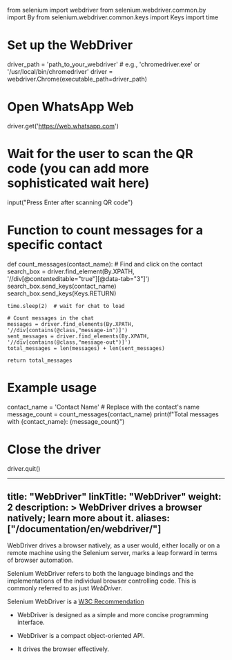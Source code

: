 from selenium import webdriver
from selenium.webdriver.common.by import By
from selenium.webdriver.common.keys import Keys
import time

# Set up the WebDriver
driver_path = 'path_to_your_webdriver'  # e.g., 'chromedriver.exe' or '/usr/local/bin/chromedriver'
driver = webdriver.Chrome(executable_path=driver_path)

# Open WhatsApp Web
driver.get('https://web.whatsapp.com')

# Wait for the user to scan the QR code (you can add more sophisticated wait here)
input("Press Enter after scanning QR code")

# Function to count messages for a specific contact
def count_messages(contact_name):
    # Find and click on the contact
    search_box = driver.find_element(By.XPATH, '//div[@contenteditable="true"][@data-tab="3"]')
    search_box.send_keys(contact_name)
    search_box.send_keys(Keys.RETURN)
    
    time.sleep(2)  # wait for chat to load

    # Count messages in the chat
    messages = driver.find_elements(By.XPATH, '//div[contains(@class,"message-in")]')
    sent_messages = driver.find_elements(By.XPATH, '//div[contains(@class,"message-out")]')
    total_messages = len(messages) + len(sent_messages)
    
    return total_messages

# Example usage
contact_name = 'Contact Name'  # Replace with the contact's name
message_count = count_messages(contact_name)
print(f"Total messages with {contact_name}: {message_count}")

# Close the driver
driver.quit()


---
title: "WebDriver"
linkTitle: "WebDriver"
weight: 2
description: >
  WebDriver drives a browser natively; learn more about it.
aliases: ["/documentation/en/webdriver/"]
---


WebDriver drives a browser natively, as a user would, either locally
or on a remote machine using the Selenium server,
marks a leap forward in terms of browser automation.

Selenium WebDriver refers to both the language bindings
and the implementations of the individual browser controlling code.
This is commonly referred to as just _WebDriver_.

Selenium WebDriver is a [W3C Recommendation](https://www.w3.org/TR/webdriver1/)

* WebDriver is designed as a simple
  and more concise programming interface.

* WebDriver is a compact object-oriented API.

* It drives the browser effectively.

